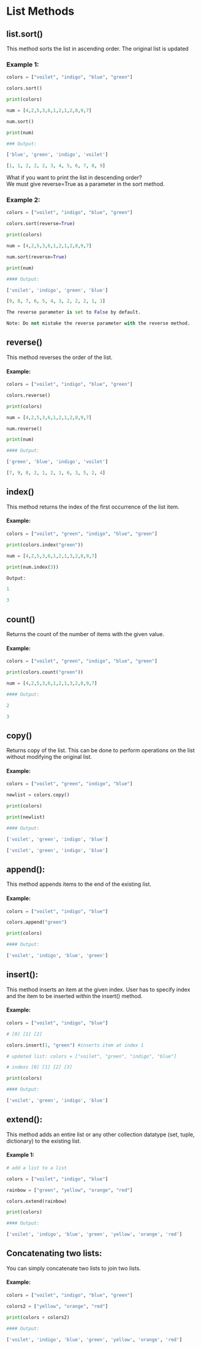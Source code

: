 # List Methods

## list.sort()

This method sorts the list in ascending order. The original list is updated

### Example 1:

```py
colors = ["voilet", "indigo", "blue", "green"]

colors.sort()

print(colors)

num = [4,2,5,3,6,1,2,1,2,8,9,7]

num.sort()

print(num)

### Output:

['blue', 'green', 'indigo', 'voilet']

[1, 1, 2, 2, 2, 3, 4, 5, 6, 7, 8, 9]
```

What if you want to print the list in descending order?  
We must give reverse=True as a parameter in the sort method.

### Example 2:

```py
colors = ["voilet", "indigo", "blue", "green"]

colors.sort(reverse=True)

print(colors)

num = [4,2,5,3,6,1,2,1,2,8,9,7]

num.sort(reverse=True)

print(num)

#### Output:

['voilet', 'indigo', 'green', 'blue']

[9, 8, 7, 6, 5, 4, 3, 2, 2, 2, 1, 1]

The reverse parameter is set to False by default.

Note: Do not mistake the reverse parameter with the reverse method.
```

## reverse()

This method reverses the order of the list.

#### Example:

```py
colors = ["voilet", "indigo", "blue", "green"]

colors.reverse()

print(colors)

num = [4,2,5,3,6,1,2,1,2,8,9,7]

num.reverse()

print(num)

#### Output:

['green', 'blue', 'indigo', 'voilet']

[7, 9, 8, 2, 1, 2, 1, 6, 3, 5, 2, 4]
```

## index()

This method returns the index of the first occurrence of the list item.

#### Example:

```py
colors = ["voilet", "green", "indigo", "blue", "green"]

print(colors.index("green"))

num = [4,2,5,3,6,1,2,1,3,2,8,9,7]

print(num.index(3))

Output:

1

3
```

## count()

Returns the count of the number of items with the given value.

#### Example:

```py
colors = ["voilet", "green", "indigo", "blue", "green"]

print(colors.count("green"))

num = [4,2,5,3,6,1,2,1,3,2,8,9,7]

#### Output:

2

3
```

## copy()

Returns copy of the list. This can be done to perform operations on the list without modifying the original list.

#### Example:

```py
colors = ["voilet", "green", "indigo", "blue"]

newlist = colors.copy()

print(colors)

print(newlist)

#### Output:

['voilet', 'green', 'indigo', 'blue']

['voilet', 'green', 'indigo', 'blue']
```

## append():

This method appends items to the end of the existing list.

#### Example:

```py
colors = ["voilet", "indigo", "blue"]

colors.append("green")

print(colors)

#### Output:

['voilet', 'indigo', 'blue', 'green']
```

## insert():

This method inserts an item at the given index. User has to specify index and the item to be inserted within the insert() method.

#### Example:

```py
colors = ["voilet", "indigo", "blue"]

# [0] [1] [2]

colors.insert(1, "green") #inserts item at index 1

# updated list: colors = ["voilet", "green", "indigo", "blue"]

# indexs [0] [1] [2] [3]

print(colors)

#### Output:

['voilet', 'green', 'indigo', 'blue']
```

## extend():

This method adds an entire list or any other collection datatype (set, tuple, dictionary) to the existing list.

#### Example 1:

```py
# add a list to a list

colors = ["voilet", "indigo", "blue"]

rainbow = ["green", "yellow", "orange", "red"]

colors.extend(rainbow)

print(colors)

#### Output:

['voilet', 'indigo', 'blue', 'green', 'yellow', 'orange', 'red']
```

## Concatenating two lists:

You can simply concatenate two lists to join two lists.

#### Example:

```py
colors = ["voilet", "indigo", "blue", "green"]

colors2 = ["yellow", "orange", "red"]

print(colors + colors2)

#### Output:

['voilet', 'indigo', 'blue', 'green', 'yellow', 'orange', 'red']
```
